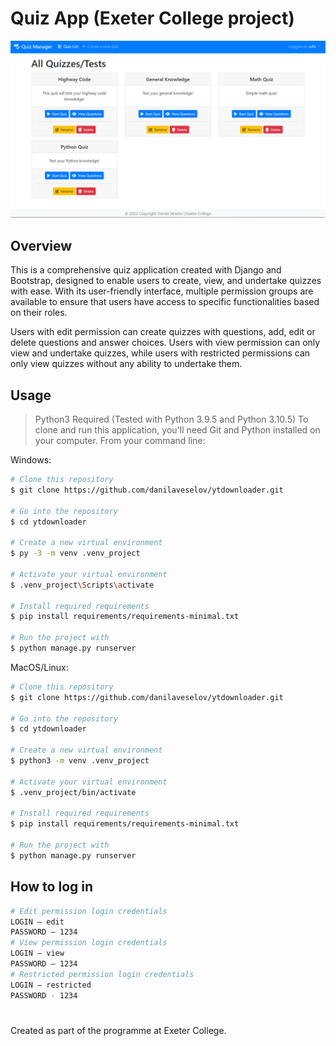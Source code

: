 # Quiz App (Exeter College project)

![Screenshot](quizManager.png)

## Overview

This is a comprehensive quiz application created with Django and Bootstrap, designed to enable users to create, view, and undertake quizzes with ease. With its user-friendly interface, multiple permission groups are available to ensure that users have access to specific functionalities based on their roles.

Users with edit permission can create quizzes with questions, add, edit or delete questions and answer choices. Users with view permission can only view and undertake quizzes, while users with restricted permissions can only view quizzes without any ability to undertake them.

## Usage

> Python3 Required (Tested with Python 3.9.5 and Python 3.10.5)
> To clone and run this application, you'll need Git and Python installed on your computer. From your command line:

Windows:

```bash
# Clone this repository
$ git clone https://github.com/danilaveselov/ytdownloader.git

# Go into the repository
$ cd ytdownloader

# Create a new virtual environment
$ py -3 -m venv .venv_project

# Activate your virtual environment
$ .venv_project\Scripts\activate

# Install required requirements
$ pip install requirements/requirements-minimal.txt

# Run the project with
$ python manage.py runserver
```

MacOS/Linux:

```bash
# Clone this repository
$ git clone https://github.com/danilaveselov/ytdownloader.git

# Go into the repository
$ cd ytdownloader

# Create a new virtual environment
$ python3 -m venv .venv_project

# Activate your virtual environment
$ .venv_project/bin/activate

# Install required requirements
$ pip install requirements/requirements-minimal.txt

# Run the project with
$ python manage.py runserver
```

## How to log in

```bash
# Edit permission login credentials
LOGIN – edit
PASSWORD – 1234
# View permission login credentials
LOGIN – view
PASSWORD – 1234
# Restricted permission login credentials
LOGIN – restricted
PASSWORD - 1234
```

#

Created as part of the programme at Exeter College.
